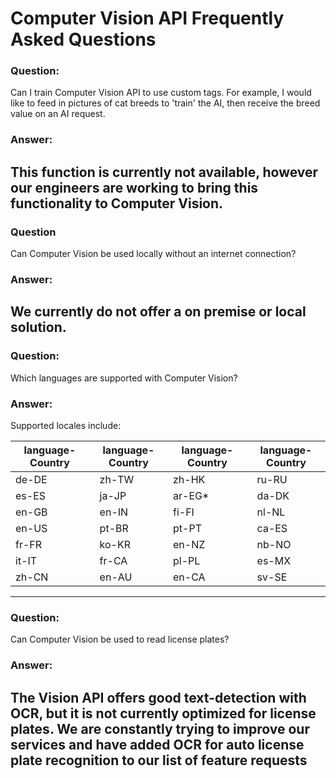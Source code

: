 <!-- 
NavPath: Computer Vision API
LinkLabel: Frequently Asked Questions
Url: Computer-Vision-API/FAQ
Weight: 50
-->

# Computer Vision API Frequently Asked Questions

### Question: 
Can I train Computer Vision API to use custom tags.  For example, I would like to feed in pictures of cat breeds to 'train' the AI, then receive the breed value on an AI request.
### Answer:
This function is currently not available, however our engineers are working to bring this functionality to Computer Vision.
-----

### Question
Can Computer Vision be used locally without an internet connection?
### Answer:
We currently do not offer a on premise or local solution.
-----

### Question: 
Which languages are supported with Computer Vision?
### Answer:
Supported locales include:

language-Country |language-Country | language-Country |language-Country 
---------|----------|--------|------------------
de-DE    |   zh-TW  | zh-HK  |    ru-RU 
es-ES    |   ja-JP  | ar-EG* |    da-DK 
en-GB    |   en-IN  | fi-FI  |    nl-NL 
en-US    |   pt-BR  | pt-PT  |    ca-ES
fr-FR    |   ko-KR  | en-NZ  |    nb-NO
it-IT    |   fr-CA  | pl-PL  |    es-MX
zh-CN    |   en-AU  | en-CA  |    sv-SE  

-----

### Question:
Can Computer Vision be used to read license plates?
### Answer:
The Vision API offers good text-detection with OCR, but it is not currently optimized for license plates. We are constantly trying to improve our services and have added OCR for auto license plate recognition to our list of feature requests
-----
